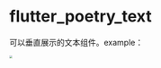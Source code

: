 # flutter_poetry_text

可以垂直展示的文本组件。example：

<img src="https://cdn.jsdelivr.net/gh/meandni/blogimg@main/img/2020-11-24-Simulator%20Screen%20Shot%20-%20iPhone%2012%20Pro%20Max%20-%202020-11-24%20at%2011.22.43.png" style="zoom: 33%;" />